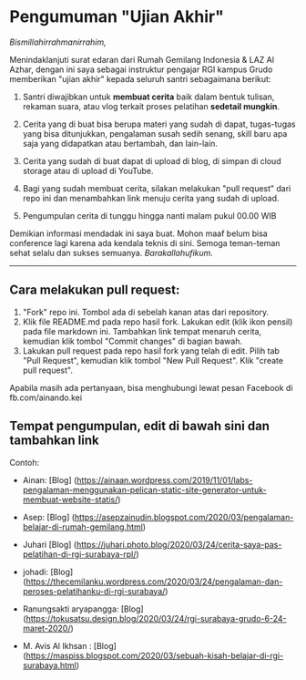 # Pengumuman "Ujian Akhir"

_Bismillahirrahmanirrahim,_

Menindaklanjuti surat edaran dari Rumah Gemilang Indonesia & LAZ Al Azhar, dengan ini saya sebagai instruktur pengajar RGI kampus Grudo memberikan "ujian akhir" kepada seluruh santri sebagaimana berikut:

1. Santri diwajibkan untuk **membuat cerita** baik dalam bentuk tulisan, rekaman suara, atau vlog terkait proses pelatihan **sedetail mungkin**.

2. Cerita yang di buat bisa berupa materi yang sudah di dapat, tugas-tugas yang bisa ditunjukkan, pengalaman susah sedih senang, skill baru apa saja yang didapatkan atau bertambah, dan lain-lain.

3. Cerita yang sudah di buat dapat di upload di blog, di simpan di cloud storage atau di upload di YouTube.

4. Bagi yang sudah membuat cerita, silakan melakukan "pull request" dari repo ini dan menambahkan link menuju cerita yang sudah di upload.

5. Pengumpulan cerita di tunggu hingga nanti malam pukul 00.00 WIB

Demikian informasi mendadak ini saya buat. Mohon maaf belum bisa conference lagi karena ada kendala teknis di sini. Semoga teman-teman sehat selalu dan sukses semuanya. _Barakallahufikum._

---

## Cara melakukan pull request:

1. "Fork" repo ini. Tombol ada di sebelah kanan atas dari repository.
2. Klik file README.md pada repo hasil fork. Lakukan edit (klik ikon pensil) pada file markdown ini. Tambahkan link tempat menaruh cerita, kemudian klik tombol "Commit changes" di bagian bawah.
3. Lakukan pull request pada repo hasil fork yang telah di edit. Pilih tab "Pull Request", kemudian klik tombol "New Pull Request". Klik "create pull request".

Apabila masih ada pertanyaan, bisa menghubungi lewat pesan Facebook di fb.com/ainando.kei

## Tempat pengumpulan, edit di bawah sini dan tambahkan link

Contoh:

- Ainan: [Blog] (https://ainaan.wordpress.com/2019/11/01/labs-pengalaman-menggunakan-pelican-static-site-generator-untuk-membuat-website-statis/)


- Asep: [Blog] (https://asepzainudin.blogspot.com/2020/03/pengalaman-belajar-di-rumah-gemilang.html)
- Juhari [Blog] (https://juhari.photo.blog/2020/03/24/cerita-saya-pas-pelatihan-di-rgi-surabaya-rpl/)


- johadi: [Blog] (https://thecemilanku.wordpress.com/2020/03/24/pengalaman-dan-peroses-pelatihanku-di-rgi-surabaya/)

- Ranungsakti aryapangga: [Blog] (https://tokusatsu.design.blog/2020/03/24/rgi-surabaya-grudo-6-24-maret-2020/)
- M. Avis Al Ikhsan : [Blog] (https://maspiss.blogspot.com/2020/03/sebuah-kisah-belajar-di-rgi-surabaya.html)

